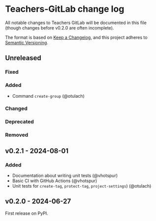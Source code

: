 # Teachers-GitLab change log

All notable changes to Teachers GitLab will be documented in this file
(though changes before v0.2.0 are often incomplete).

The format is based on [Keep a Changelog](https://keepachangelog.com/en/1.1.0/),
and this project adheres to [Semantic Versioning](https://semver.org/spec/v2.0.0.html).

## Unreleased

### Fixed

### Added

* Command `create-group` (@otulach)

### Changed

### Deprecated

### Removed


## v0.2.1 - 2024-08-01

### Added

* Documentation about writing unit tests (@vhotspur)
* Basic CI with GitHub Actions (@vhotspur)
* Unit tests for `create-tag`, `protect-tag`, `project-settings`) (@otulach)


## v0.2.0 - 2024-06-27

First release on PyPI.
